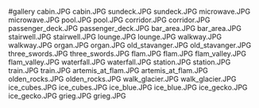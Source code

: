 #gallery
cabin.JPG	cabin.JPG
sundeck.JPG	sundeck.JPG
microwave.JPG	microwave.JPG
pool.JPG	pool.JPG
corridor.JPG	corridor.JPG
passenger_deck.JPG	passenger_deck.JPG
bar_area.JPG	bar_area.JPG
stairwell.JPG	stairwell.JPG
lounge.JPG	lounge.JPG
walkway.JPG	walkway.JPG
organ.JPG	organ.JPG
old_stavanger.JPG	old_stavanger.JPG
three_swords.JPG	three_swords.JPG
flam.JPG	flam.JPG
flam_valley.JPG	flam_valley.JPG
waterfall.JPG	waterfall.JPG
station.JPG	station.JPG
train.JPG	train.JPG
artemis_at_flam.JPG	artemis_at_flam.JPG
olden_rocks.JPG	olden_rocks.JPG
walk_glacier.JPG	walk_glacier.JPG
ice_cubes.JPG	ice_cubes.JPG
ice_blue.JPG	ice_blue.JPG
ice_gecko.JPG	ice_gecko.JPG
grieg.JPG	grieg.JPG

